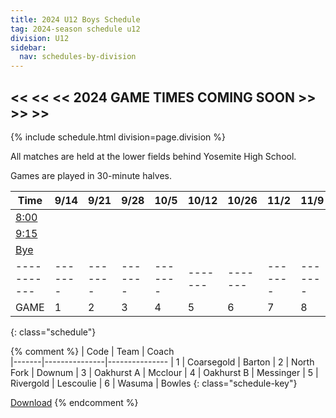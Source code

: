 ```yaml
---
title: 2024 U12 Boys Schedule
tag: 2024-season schedule u12
division: U12
sidebar:
  nav: schedules-by-division
---
```


## << << << 2024 GAME TIMES COMING SOON >> >> >>

{% include schedule.html division=page.division %}

All matches are held at the lower fields behind Yosemite High School.

Games are played in 30-minute halves.

| Time      | 9/14  | 9/21  | 9/28  | 10/5  | 10/12 | 10/26 | 11/2  | 11/9 | 11/16
|-----------|-------|-------|-------|-------|-------|-------|-------|-------|-------
| <u>8:00</u> |
| <u>9:15</u> |
| <u>Bye</u>  |
|-----------|-------|-------|-------|-------|-------|-------|-------|-------|-------
| GAME      | 1     | 2     | 3     | 4     | 5     | 6     | 7     | 8     | 9
{: class="schedule"}

{% comment %}
| Code  | Team          | Coach                         
|-------|---------------|---------------
| 1     | Coarsegold    | Barton
| 2     | North Fork    | Downum
| 3     | Oakhurst A    | Mcclour
| 4     | Oakhurst B    | Messinger
| 5     | Rivergold     | Lescoulie
| 6     | Wasuma        | Bowles
{: class="schedule-key"}

[Download](/schedules/2024/MAYSL-2024-U12-boys.pdf)
{% endcomment %}
